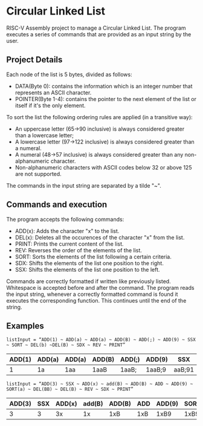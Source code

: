 # Circular Linked List

RISC-V Assembly project to manage a Circular Linked List. The program executes a series of commands that are provided as an input string by the user. 

## Project Details

Each node of the list is 5 bytes, divided as follows:
- DATA(Byte 0): contains the information which is an integer number that represents an ASCII character.
- POINTER(Byte 1-4): contains the pointer to the next element of the list or itself if it's the only element.


To sort the list the following ordering rules are applied (in a transitive way):
- An uppercase letter (65->90 inclusive) is always considered greater than a lowercase letter;
- A lowercase letter (97->122 inclusive) is always considered greater than a numeral.
- A numeral (48->57 inclusive) is always considered greater than any non-alphanumeric character.
- Non-alphanumeric characters with ASCII codes below 32 or above 125 are not supported.

The commands in the input string are separated by a tilde "~".

## Commands and execution

The program accepts the following commands:
+ ADD(x): Adds the character "x" to the list.
+ DEL(x): Deletes all the occurences of the character "x" from the list.
+ PRINT: Prints the current content of the list.
+ REV: Reverses the order of the elements of the list.
+ SORT: Sorts the elements of the list following a certain criteria.
+ SDX: Shifts the elements of the list one position to the right.
+ SSX: Shifts the elements of the list one position to the left.

Commands are correctly formatted if written like previously listed. Whitespace is accepted before and after the command.
The program reads the input string, whenever a correctly formatted command is found it executes the corresponding function. This continues until the end of the string.

## Examples



`listInput = “ADD(1) ~ ADD(a) ~ ADD(a) ~ ADD(B) ~ ADD(;) ~ ADD(9) ~ SSX ~ SORT ~ DEL(b) ~DEL(B) ~ SDX ~ REV ~ PRINT”`

| ADD(1) | ADD(a) | ADD(a) | ADD(B) | ADD(;) | ADD(9) |  SSX  |  SORT  | DEL(b) | DEL(B) |  SDX  |   REV | PRINT |
| ------ | ------ |------- | ------ |------- | ------ |-------| ------ | ------ | ------ | ----- | ----  | ----- |
|    1   |  1a    | 1aa    | 1aaB   | 1aaB;  | 1aaB;9 | aaB;91| ;19aaB | ;19aaB | ;19aa  | a;19a | a91;a | a91;a |



`listInput = “ADD(3) ~ SSX ~ ADD(x) ~ add(B) ~ ADD(B) ~ ADD ~ ADD(9) ~ SORT(a) ~ DEL(BB) ~ DEL(B) ~ REV ~ SDX ~ PRINT”`

| ADD(3) | SSX | ADD(x) | add(B) | ADD(B) | ADD | ADD(9) | SORT(a) | DEL(BB) | DEL(B) |  REV  |  SDX | PRINT |
| ------ | --- |------- | ------ |------- | --- |--------| ------- | ------- | ------ | ----- | ---- | ----- |
|    3   |  3  | 3x     | 1x     | 1xB    | 1xB | 1xB9   | 1xB9    | 1xB9    | 1x9    | 9x1   | 19x  | 19x   |





